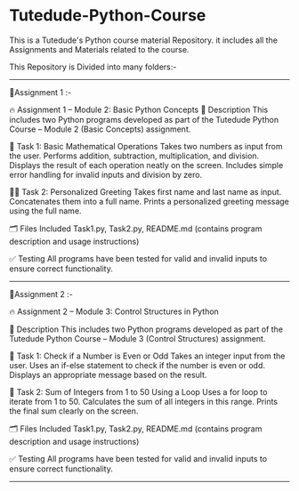 # Tutedude-Python-Course
This is a Tutedude's Python course material Repository. it includes all the Assignments and Materials related to the course.

This Repository is Divided into many folders:-

_________________________________________________________________________________________________________________________________________

📂Assignment 1 :-

🔥 Assignment 1 – Module 2: Basic Python Concepts
📘 Description
This includes two Python programs developed as part of the Tutedude Python Course – Module 2 (Basic Concepts) assignment.

🧮 Task 1: Basic Mathematical Operations
Takes two numbers as input from the user.
Performs addition, subtraction, multiplication, and division.
Displays the result of each operation neatly on the screen.
Includes simple error handling for invalid inputs and division by zero.

🙋‍♂️ Task 2: Personalized Greeting
Takes first name and last name as input.
Concatenates them into a full name.
Prints a personalized greeting message using the full name.

🗂️ Files Included
Task1.py, 
Task2.py, 
README.md (contains program description and usage instructions)

✅ Testing
All programs have been tested for valid and invalid inputs to ensure correct functionality.  


_______________________________________________________________________________________________________________________________________________


📂Assignment 2 :-

🔥 Assignment 2 – Module 3: Control Structures in Python

📘 Description
This includes two Python programs developed as part of the Tutedude Python Course – Module 3 (Control Structures) assignment.

🧩 Task 1: Check if a Number is Even or Odd
Takes an integer input from the user.
Uses an if-else statement to check if the number is even or odd.
Displays an appropriate message based on the result.

🔢 Task 2: Sum of Integers from 1 to 50 Using a Loop
Uses a for loop to iterate from 1 to 50.
Calculates the sum of all integers in this range.
Prints the final sum clearly on the screen.

🗂️ Files Included
Task1.py,
Task2.py,
README.md (contains program description and usage instructions)

✅ Testing
All programs have been tested for valid and invalid inputs to ensure correct functionality.  

________________________________________________________________________________________________________________________________________________
